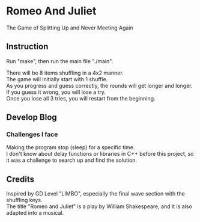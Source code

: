 # Romeo And Juliet
The Game of Splitting Up and Never Meeting Again

## Instruction
Run "make", then run the main file "./main".

There will be 8 items shuffling in a 4x2 manner.
<br>
The game will initially start with 1 shuffle.
<br>
As you progress and guess correctly, the rounds will get longer and longer.
<br>
If you guess it wrong, you will lose a try.
<br>
Once you lose all 3 tries, you will restart from the beginning.

## Develop Blog
### Challenges I face
Making the program stop (sleep) for a specific time.
<br>
I don't know about delay functions or libraries in C++ before this project, so it was a challenge to search up and find the solution.

## Credits
Inspired by GD Level "LIMBO", especially the final wave section with the shuffling keys.
<br>
The title "Romeo and Juliet" is a play by William Shakespeare, and it is also adapted into a musical.